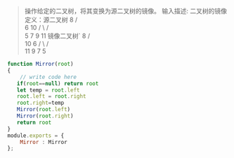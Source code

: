 >操作给定的二叉树，将其变换为源二叉树的镜像。
输入描述:
二叉树的镜像定义：源二叉树 
    	    8
    	   /  \
    	  6   10
    	 / \  / \
    	5  7 9 11
    	镜像二叉树`
    	    8
    	   /  \
    	  10   6
    	 / \  / \
    	11 9 7  5

```js
function Mirror(root)
{
    // write code here
   if(root==null) return root
   let temp = root.left
   root.left = root.right
   root.right=temp
   Mirror(root.left)
   Mirror(root.right)
   return root
}
module.exports = {
    Mirror : Mirror
};
```